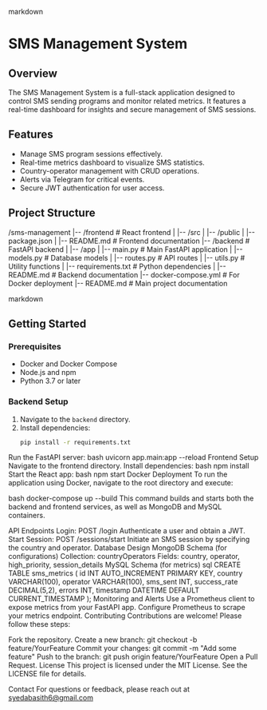 markdown
# SMS Management System

## Overview
The SMS Management System is a full-stack application designed to control SMS sending programs and monitor related metrics. It features a real-time dashboard for insights and secure management of SMS sessions.

## Features
- Manage SMS program sessions effectively.
- Real-time metrics dashboard to visualize SMS statistics.
- Country-operator management with CRUD operations.
- Alerts via Telegram for critical events.
- Secure JWT authentication for user access.

## Project Structure
/sms-management |-- /frontend # React frontend | |-- /src | |-- /public | |-- package.json | |-- README.md # Frontend documentation |-- /backend # FastAPI backend | |-- /app | |-- main.py # Main FastAPI application | |-- models.py # Database models | |-- routes.py # API routes | |-- utils.py # Utility functions | |-- requirements.txt # Python dependencies | |-- README.md # Backend documentation |-- docker-compose.yml # For Docker deployment |-- README.md # Main project documentation

markdown

## Getting Started

### Prerequisites
- Docker and Docker Compose
- Node.js and npm
- Python 3.7 or later

### Backend Setup
1. Navigate to the `backend` directory.
2. Install dependencies:
   ```bash
   pip install -r requirements.txt
Run the FastAPI server:
bash
uvicorn app.main:app --reload
Frontend Setup
Navigate to the frontend directory.
Install dependencies:
bash
npm install
Start the React app:
bash
npm start
Docker Deployment
To run the application using Docker, navigate to the root directory and execute:

bash
docker-compose up --build
This command builds and starts both the backend and frontend services, as well as MongoDB and MySQL containers.

API Endpoints
Login: POST /login
Authenticate a user and obtain a JWT.
Start Session: POST /sessions/start
Initiate an SMS session by specifying the country and operator.
Database Design
MongoDB Schema (for configurations)
Collection: countryOperators
Fields: country, operator, high_priority, session_details
MySQL Schema (for metrics)
sql
CREATE TABLE sms_metrics (
    id INT AUTO_INCREMENT PRIMARY KEY,
    country VARCHAR(100),
    operator VARCHAR(100),
    sms_sent INT,
    success_rate DECIMAL(5,2),
    errors INT,
    timestamp DATETIME DEFAULT CURRENT_TIMESTAMP
);
Monitoring and Alerts
Use a Prometheus client to expose metrics from your FastAPI app.
Configure Prometheus to scrape your metrics endpoint.
Contributing
Contributions are welcome! Please follow these steps:

Fork the repository.
Create a new branch: git checkout -b feature/YourFeature
Commit your changes: git commit -m "Add some feature"
Push to the branch: git push origin feature/YourFeature
Open a Pull Request.
License
This project is licensed under the MIT License. See the LICENSE file for details.

Contact
For questions or feedback, please reach out at syedabasith6@gmail.com
